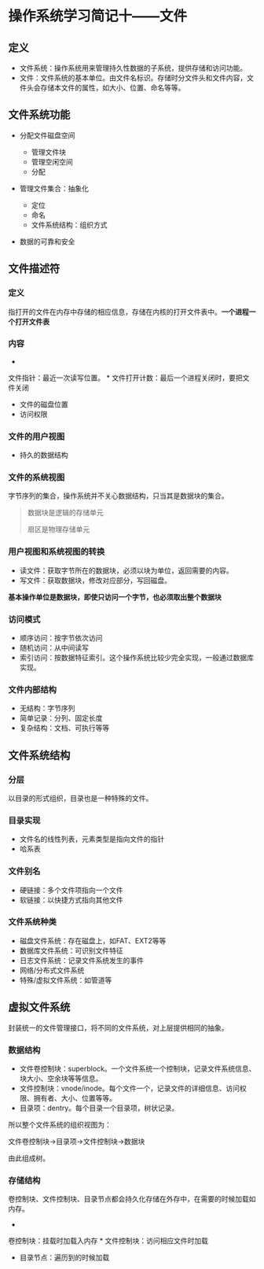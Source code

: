 # 操作系统学习简记十——文件

## 定义

* 文件系统：操作系统用来管理持久性数据的子系统，提供存储和访问功能。
* 文件：文件系统的基本单位。由文件名标识。存储时分文件头和文件内容，文件头会存储本文件的属性，如大小、位置、命名等等。

## 文件系统功能

* 分配文件磁盘空间

  * 管理文件块
  * 管理空闲空间
  * 分配
* 管理文件集合：抽象化

  * 定位
  * 命名
  * 文件系统结构：组织方式
* 数据的可靠和安全

## 文件描述符

### 定义

指打开的文件在内存中存储的相应信息，存储在内核的打开文件表中。**一个进程一个打开文件表**

### 内容

* 
文件指针：最近一次读写位置。
* 
文件打开计数：最后一个进程关闭时，要把文件关闭
* 文件的磁盘位置
* 访问权限

### 文件的用户视图

* 持久的数据结构

### 文件的系统视图

字节序列的集合，操作系统并不关心数据结构，只当其是数据块的集合。

> 数据块是逻辑的存储单元
>
> 扇区是物理存储单元

### 用户视图和系统视图的转换

* 读文件：获取字节所在的数据块，必须以块为单位，返回需要的内容。
* 写文件：获取数据块，修改对应部分，写回磁盘。

**基本操作单位是数据块，即使只访问一个字节，也必须取出整个数据块**

### 访问模式

* 顺序访问：按字节依次访问
* 随机访问：从中间读写
* 索引访问：按数据特征索引。这个操作系统比较少完全实现，一般通过数据库实现。

### 文件内部结构

* 无结构：字节序列
* 简单记录：分列、固定长度
* 复杂结构：文档、可执行等等

## 文件系统结构

### 分层

以目录的形式组织，目录也是一种特殊的文件。

### 目录实现

* 文件名的线性列表，元素类型是指向文件的指针
* 哈系表

### 文件别名

* 硬链接：多个文件项指向一个文件
* 软链接：以快捷方式指向其他文件

### 文件系统种类

* 磁盘文件系统：存在磁盘上，如FAT、EXT2等等
* 数据库文件系统：可识别文件特征
* 日志文件系统：记录文件系统发生的事件
* 网络/分布式文件系统
* 特殊/虚拟文件系统：如管道等

## 虚拟文件系统

封装统一的文件管理接口，将不同的文件系统，对上层提供相同的抽象。

### 数据结构

* 文件卷控制块：superblock。一个文件系统一个控制块，记录文件系统信息、块大小、空余块等等信息。
* 文件控制块：vnode/inode。每个文件一个，记录文件的详细信息、访问权限、拥有者、大小、位置等等。
* 目录项：dentry。每个目录一个目录项，树状记录。

所以整个文件系统的组织视图为：

文件卷控制块->目录项->文件控制块->数据块

由此组成树。

### 存储结构

卷控制块、文件控制块、目录节点都会持久化存储在外存中，在需要的时候加载如内存。

* 
卷控制块：挂载时加载入内存
* 
文件控制块：访问相应文件时加载
* 目录节点：遍历到的时候加载
